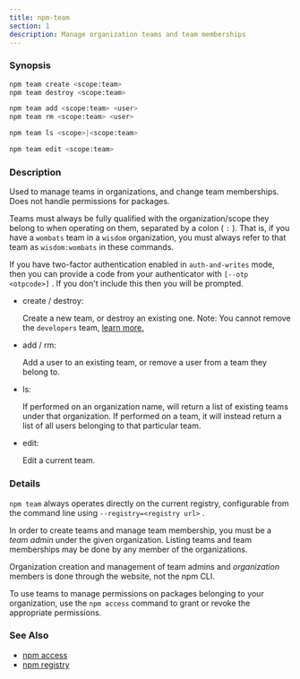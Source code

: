 ```yaml
---
title: npm-team
section: 1
description: Manage organization teams and team memberships
---
```


### Synopsis

``` bash
npm team create <scope:team>
npm team destroy <scope:team>

npm team add <scope:team> <user>
npm team rm <scope:team> <user>

npm team ls <scope>|<scope:team>

npm team edit <scope:team>
```

### Description

Used to manage teams in organizations, and change team memberships. Does not
handle permissions for packages.

Teams must always be fully qualified with the organization/scope they belong to
when operating on them, separated by a colon ( `:` ). That is, if you have a `wombats` team in a `wisdom` organization, you must always refer to that team as `wisdom:wombats` in these commands.

If you have two-factor authentication enabled in `auth-and-writes` mode, then you can provide a code from your authenticator with `[--otp <otpcode>]` . If you don't include this then you will be prompted.

* create / destroy:

  Create a new team, or destroy an existing one. Note: You cannot remove the `developers` team, <a href="https://docs.npmjs.com/about-developers-team" target="_blank">learn more.</a>

* add / rm:

  Add a user to an existing team, or remove a user from a team they belong to.

* ls:

  If performed on an organization name, will return a list of existing teams
  under that organization. If performed on a team, it will instead return a list
  of all users belonging to that particular team.

* edit:

  Edit a current team.

### Details

`npm team` always operates directly on the current registry, configurable from
the command line using `--registry=<registry url>` .

In order to create teams and manage team membership, you must be a *team admin*
under the given organization. Listing teams and team memberships may be done by
any member of the organizations.

Organization creation and management of team admins and *organization* members
is done through the website, not the npm CLI.

To use teams to manage permissions on packages belonging to your organization, 
use the `npm access` command to grant or revoke the appropriate permissions.

### See Also

* [npm access](/commands/npm-access)
* [npm registry](/using-npm/registry)
